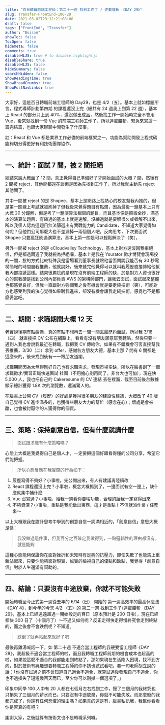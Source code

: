 ```yaml
---
title: "百日轉職前端工程師：第二十一週 找到工作了 / 連載腰斬 《DAY 29》"
slug: Transfer-FrontEnd-100-29
date: 2021-03-02T23:12:21+08:00
draft: false
tags: ["FrontEnd", "Transfer"]
author: "Boison"
showToc: false
TocOpen: false
hidemeta: false
comments: true
disableHLJS: true # to disable highlightjs
disableShare: true
disableHLJS: false
hideSummary: false
searchHidden: false
ShowReadingTime: true
ShowBreadCrumbs: true
ShowPostNavLinks: true
---
```


大家好，這是百日轉職前端工程師的 Day29，也是 4/2（五）。基本上就如標題所言，程式導師計劃第四期 的課程還沒上完（總共有 24 週我上到第 22 週），基本上 React 的部分只上到 40%，還沒做出成品，然後找工作一開始時完全不會用 Vue，後來就找到一份 Vue 的前端工程師工作了，所以連載腰斬，緊急來寫這一篇完結篇，也跟大家聊聊中間發生了什麼事。


註：React 和 Vue 都是業界工作必備的前端框架之一，功能為幫助開發上程式碼能夠切分得更好有利技術團隊協作。 


---

## 一、統計：面試 7 間，被 2 間拒絕

總結來說大概面了 12 間，真正覺得自己準備好了才開始面試的大概 7 間，然後有 2 間被 reject，其他間都還在談但是因為先找到工作了，所以我就主動先 reject 其他間了。

其中一間被 reject 的是 Shopee，基本上是網路上找熱心的校友幫我內推的，但是第一關線上考試就被刷掉了但我後來覺得題目有點爛，因為最後一題基本上只有大概 20 分鐘解，但是考了一題演算法相關的題目，而且基本像是照搬全抄，滿基本的演算法題目，有練過的基本上就是速解，沒練過就是要解很久或者解不出來，所以我個人認為這題目無法篩選出有實戰能力的 Candidate，不知道大家覺得如何呢？但他們公司那麼大也不差漏掉一兩個個人吧。反向思考，下次要面試 Shopee 只要瘋狂刷過演算法，基本上第一關是可以輕鬆解決了（笑）。

另外一間被 reject 的是 eCloudvalley Technology，基本上對方還沒回我拒絕信，但是都過兩週了我就視為拒絕囉，基本上是我在 Yourator 徵才博覽會現場投的一間，投的方式比較特殊我是當場看到董事長就跟他當面問說我能否有 30 秒電梯簡報的時間自我推薦，他就說好，後來聽完他覺得可以就叫我履歷直接傳給他幫我內部投遞這樣。結果很尷尬的是現在沒有前端工程師的缺，於是對方人資也很好心的幫我硬是找到公司內部負責 AWS 的架構師部門，讓我去面試，面試起來整體也都感覺良好，但我一直跟對方強調我之後有機會就是要走純技術（笑），可能對方也感受到我的決心覺得如果聘我進來，卻沒有機會讓我走純技術，感覺也不是那麼妥當吧。

---

## 二、期間：求職期間大概 12 天

老實說後期有點疲憊，真的有點不想再去一間一間丟履歷約面試，所以我 3/18（四） 就直接把 CV 公布在網路上，看看有沒有朋友願意幫我轉貼，然後只要一遇到人我也會說我最近在轉職，我把我 CV 傳給你，如果有不錯機會可否直接幫我丟推薦，3/30（二）拿到 offer，感謝各方朋友大德，基本上那 7 間有 6 間都是這麼來的，後來找到後有一一跟朋友道謝。

求職期間因為太無聊剛好自己也有求職需求，發現市場空缺，所以在臉書創了一個 求職徵才/實習正職快速面試 社團（不用擔心別再問了，非台大也可加），現在快 5,000 人，我也把自己的 Cakeresume 的 CV 連結 丟在裡面，截至目前後台數據顯示總計獲得 1.8K 次的瀏覽數，還滿驚人的。


在臉書上公開 CV（履歷）的好處是獲得很多朋友的建設性建議，大概改了 40 版自己覺得 CV 進步滿多的，也獲得些朋友大力的幫忙（感念在心）；壞處是會被酸，也會被討厭你的人獲得你的個資。

---

## 三、策略：保持創意自信，但有什麼就講什麼

> 面試跟求職有什麼策略嗎？

心態上大概是我覺得自己是個人才，一定要把這個好跟看得懂的公司分享，希望它們能把握。

> 所以心態反應在我實際的行為如下：

1. 履歷寫得不夠好？小事啦，先公開出來，有人有建議再陸續改
2. React 課程還沒上完？小事啦，概念大概抓到了，一邊面試有空一邊上，缺什麼就集中補什麼
3. Vue 沒寫過？小事啦，給我一週看你要啥功能，合理的話我一定寫得出來
4. 不夠資深？小事啦，重點是我能做出東西，這才是重點！不信就派作業 / 任務來～


以上大概跟我在設計思考中學到的創意自信一詞滿相近的，「創意自信」意思大概是醬：

> 我沒做過這件事，但我百分之百確定我做得到，一點邏輯性的理由都沒有，就是能夠

這種心態能夠保證你在面對挫折和未知時有足夠的抗壓力，即使失敗了也能馬上重新站起來，只要你能夠面對現實，誠實的檢視自己的優點和缺點，我覺得「創意自信」對於人生還滿有幫助的。

---
## 四、結論：只要沒有中途放棄，你就不可能失敗


開始轉職至今正式第一週從去年的 6/14（日） 開始的 第一週高效率的最高休息法《DAY 4》，到今年的今天 4/2 （五）的 第二一週 找到工作了/連載腰斬 《DAY 29》，基本上已經遠遠超過一開始設定的百日（原本預計是 200 日啦），現在已經都快 300 日了（十個月了）～不過又如何呢？反正走得快走得慢終究會走到終點的，而之後會不會跌倒呢？不知道。

> 跌倒了就再站起來就好了吧


最後再雞湯喊話一下，如 第二十週 不適合當工程師的我硬要當工程師《DAY 28》，我超級不適合當工程師的啦，而且我轉職工程師前期的機會成本也超高的啦，如果說這麼不適合的我都能走到終點了，那如果現在生活陷入困境，找不到方向，對於技術有興趣想要轉職工程師的你不妨也試試看吧，套一句老師胡立說的話：「你沒有試過之前不會知道自己適合不適合，就算試過後發現自己不適合，你也不過損失了短短幾百天而已，至少你可以刪掉一個選項了。」

印象中同學 100 人中有 20 人都在七個月左右找到工作，慢了三個月的我終究也只損失了三個月的薪水而已，只要沒有中途放棄，你就不可能失敗。而那麼廢的我都完成了，你還有任何恐懼的理由嗎？如果真的還是有，臉書私訊我，我幫你看看你是否真的有吧？

謝謝大家，之後就算有技術文也不是轉職系列囉。